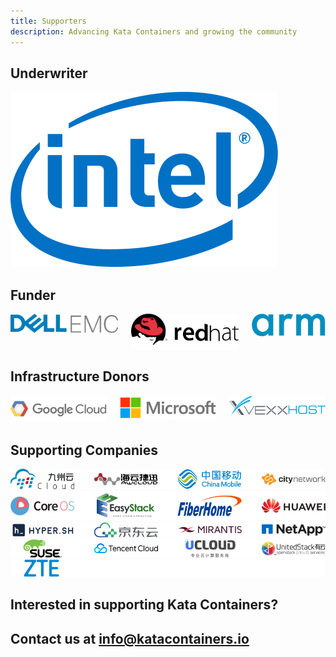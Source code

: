 ```yaml
---
title: Supporters
description: Advancing Kata Containers and growing the community
---
```


<div class="container1">
  <h2 class="features">Underwriter</h2>
</div>

<div class="container container-center">
  <img src="../.vuepress/theme/images/logo-intel-lg.svg" alt="title"  />
</div>


<div class="container1">
  <h2 class="features">Funder</h2>
</div>

<div class="container container-center">

<div class="columns">
<div class="column">  <img src="../.vuepress/theme/images/logo-dell.svg" alt="title"  />
</div>
<div class="column">  <img src="../.vuepress/theme/images/logo-redhat.svg" alt="title"  />
</div>
<div class="column">  <img src="../.vuepress/theme/images/logo-arm.svg" alt="title"  />
</div>
</div>


</div>



<div class="container1">
  <h2 class="features">Infrastructure Donors</h2>
</div>

<div class="container container-center">


<div class="columns">
<div class="column">  <img src="../.vuepress/theme/images/logo-google-cloud.svg" alt="title"  />
</div>
<div class="column">  <img src="../.vuepress/theme/images/logo-microsoft.svg" alt="title"  />
</div>
<div class="column">  <img src="../.vuepress/theme/images/logo-vexxhost.svg" alt="title"  />
</div>
</div>



</div>



<div class="container1">
  <h2 class="features">Supporting Companies</h2>
</div>

<div class="container container-center">
  <img src="../.vuepress/theme/images/supporting-group-1.png" alt="title"  />
</div>

<div class="container container-center">
  <img src="../.vuepress/theme/images/supporting-group-2.png" alt="title"  />
</div>

<div class="container container-center">
  <img src="../.vuepress/theme/images/supporting-group-3.png" alt="title"  />
</div>

<div class="container container-center">
  <img src="../.vuepress/theme/images/supporting-group-4.png" alt="title"  />
</div>

<div class="container container-center">
  <img src="../.vuepress/theme/images/supporting-group-5.png" alt="title"  />
</div>

<div class="container1">
  <h2 class="features">Interested in supporting Kata Containers?</h2>
  <h2 class="features">Contact us at <a href="#">info@katacontainers.io</a> </h2>
</div>